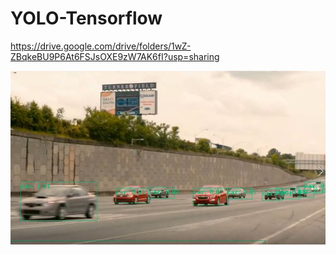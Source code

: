 # YOLO-Tensorflow





https://drive.google.com/drive/folders/1wZ-ZBqkeBU9P6At6FSJsOXE9zW7AK6fI?usp=sharing

![Alt text](/Readme_Image/figure_01.JPG)

